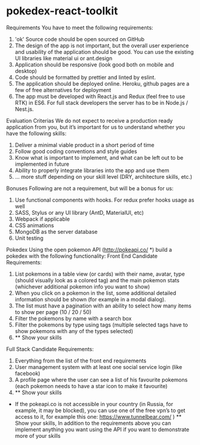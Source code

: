 # pokedex-react-toolkit

Requirements
You have to meet the following requirements:

1. 'ok' Source code should be open sourced on GitHub
2. The design of the app is not important, but the overall user experience and usability of the application should be good. You can use the existing UI libraries like material ui or ant.design
3. Application should be responsive (look good both on mobile and desktop)
4. Code should be formatted by prettier and linted by eslint.
5. The application should be deployed online. Heroku, github pages are a few of free alternatives for deployment
6. The app must be developed with React.js and Redux (feel free to use RTK) in ES6. For full stack developers the server has to be in Node.js / Nest.js.

Evaluation Criterias
We do not expect to receive a production ready application from you, but it’s important for us to understand whether you have the following skills:

1. Deliver a minimal viable product in a short period of time
2. Follow good coding conventions and style guides
3. Know what is important to implement, and what can be left out to be implemented in future
4. Ability to properly integrate libraries into the app and use them
5. ... more stuff depending on your skill level (DRY, architecture skills, etc.)

Bonuses
Following are not a requirement, but will be a bonus for us:

1. Use functional components with hooks. For redux prefer hooks usage as well
2. SASS, Stylus or any UI library (AntD, MaterialUI, etc)
3. Webpack if applicable
4. CSS animations
5. MongoDB as the server database
6. Unit testing

Pokedex
Using the open pokemon API (http://pokeapi.co/ \*) build a pokedex with the following functionality:
Front End Candidate Requirements:

1. List pokemons in a table view (or cards) with their name, avatar, type (should visually look as a colored tag) and the main pokemon stats (whichever additional pokemon info you want to show)
2. When you click on a pokemon in the list, some additional detailed information should be
   shown (for example in a modal dialog).
3. The list must have a pagination with an ability to select how many items to show per page (10 / 20 / 50)
4. Filter the pokemons by name with a search box
5. Filter the pokemons by type using tags (multiple selected tags have to show pokemons with any of the types selected)
6. \*\* Show your skills

Full Stack Candidate Requirements:

1. Everything from the list of the front end requirements
2. User management system with at least one social service login (like facebook)
3. A profile page where the user can see a list of his favourite pokemons (each pokemon needs to have a star icon to make it favourite)
4. \*\* Show your skills

- If the pokeapi.co is not accessible in your country (in Russia, for example, it may be blocked), you can use one of the free vpn’s to get access to it, for example this one: https://www.tunnelbear.com/ )
  \*\* Show your skills, In addition to the requirements above you can implement anything you want using the API if you want to demonstrate more of your skills
